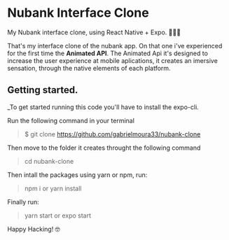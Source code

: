 # Nubank Interface Clone
My Nubank interface clone, using React Native + Expo. 🧑🏾‍💻

That's my interface clone of the nubank app.
On that one i've experienced for the first time the **Animated API**. The Animated Api it's designed to increase the user experience at mobile aplications,
it creates an imersive sensation, through the native elements of each platform.

## Getting started.
_To get started running this code you'll have to install the expo-cli.

Run the following command in your terminal
> $ git clone https://github.com/gabrielmoura33/nubank-clone

Then move to the folder it creates throught the following  command

> cd nubank-clone

Then intall the packages using yarn or npm, run:

> npm i or yarn install

Finally run:

> yarn start or expo start

Happy Hacking! 🤓
